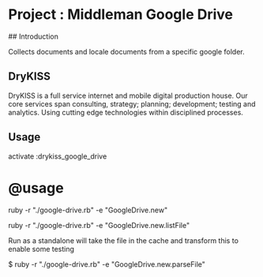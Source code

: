# Project : Middleman Google Drive

## Introduction

Collects documents and locale documents from a specific google folder.

## DryKISS

DryKISS is a full service internet and mobile digital production house. Our core
services span consulting, strategy; planning; development; testing and
analytics. Using cutting edge technologies within disciplined processes.

## Usage

activate :drykiss_google_drive

# @usage

ruby -r "./google-drive.rb" -e "GoogleDrive.new"


ruby -r "./google-drive.rb" -e "GoogleDrive.new.listFile"


Run as a standalone will take the file in the cache and transform this to enable some testing

$ ruby -r "./google-drive.rb" -e "GoogleDrive.new.parseFile"
